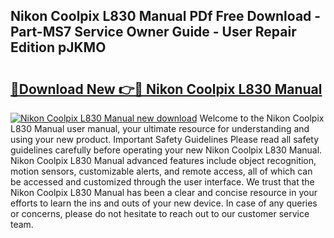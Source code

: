 ## Nikon Coolpix L830 Manual PDf Free Download - Part-MS7 Service Owner Guide - User Repair Edition pJKMO

# <h2><a href="http://cf12.oget.top/?id=Nikon+Coolpix+L830+Manual">🔗Download New 👉🔴 Nikon Coolpix L830 Manual</a></h2>

[![Nikon Coolpix L830 Manual new download](https://i.imgur.com/5g1atiW.png)](http://cf12.oget.top/?id=Nikon+Coolpix+L830+Manual)
Welcome to the Nikon Coolpix L830 Manual user manual, your ultimate resource for understanding and using your new product. Important Safety Guidelines Please read all safety guidelines carefully before operating your new Nikon Coolpix L830 Manual. Nikon Coolpix L830 Manual advanced features include object recognition, motion sensors, customizable alerts, and remote access, all of which can be accessed and customized through the user interface. We trust that the Nikon Coolpix L830 Manual has been a clear and concise resource in your efforts to learn the ins and outs of your new device. In case of any queries or concerns, please do not hesitate to reach out to our customer service team.
